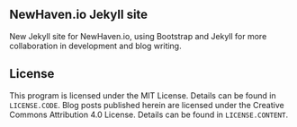 ## NewHaven.io Jekyll site

New Jekyll site for NewHaven.io, using Bootstrap and Jekyll for more collaboration in development and blog writing.

## License ##

This program is licensed under the MIT License. Details can be found in `LICENSE.CODE`.
Blog posts published herein are licensed under the Creative Commons Attribution 4.0 License. Details can be found in `LICENSE.CONTENT`.
